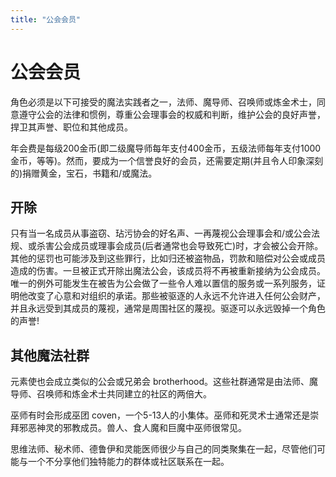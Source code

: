```yaml
---
title: "公会会员"
---
```

# 公会会员

角色必须是以下可接受的魔法实践者之一，法师、魔导师、召唤师或炼金术士，同意遵守公会的法律和惯例，尊重公会理事会的权威和判断，维护公会的良好声誉，捍卫其声誉、职位和其他成员。

年会费是每级200金币(即二级魔导师每年支付400金币，五级法师每年支付1000金币，等等)。然而，要成为一个信誉良好的会员，还需要定期(并且令人印象深刻的)捐赠黄金，宝石，书籍和/或魔法。

## 开除

只有当一名成员从事盗窃、玷污协会的好名声、一再蔑视公会理事会和/或公会法规、或杀害公会成员或理事会成员(后者通常也会导致死亡)时，才会被公会开除。其他的惩罚也可能涉及到这些罪行，比如归还被盗物品，罚款和赔偿对公会或成员造成的伤害。一旦被正式开除出魔法公会，该成员将不再被重新接纳为公会成员。唯一的例外可能发生在被告为公会做了一些令人难以置信的服务或一系列服务，证明他改变了心意和对组织的承诺。那些被驱逐的人永远不允许进入任何公会财产，并且永远受到其成员的蔑视，通常是周围社区的蔑视。驱逐可以永远毁掉一个角色的声誉!

## 其他魔法社群

元素使也会成立类似的公会或兄弟会 brotherhood。这些社群通常是由法师、魔导师、召唤师和炼金术士共同建立的社区的两倍大。

巫师有时会形成巫团 coven，一个5-13人的小集体。巫师和死灵术士通常还是崇拜邪恶神灵的邪教成员。兽人、食人魔和巨魔中巫师很常见。

思维法师、秘术师、德鲁伊和灵能医师很少与自己的同类聚集在一起，尽管他们可能与一个不分享他们独特能力的群体或社区联系在一起。

